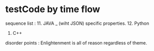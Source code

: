 # testCode by time flow

sequence list :
11. JAVA _ (wiht JSON) specific properties.
12. Python 
1.  C++


disorder points :
Enlightenment is all of reason regardless of theme.
